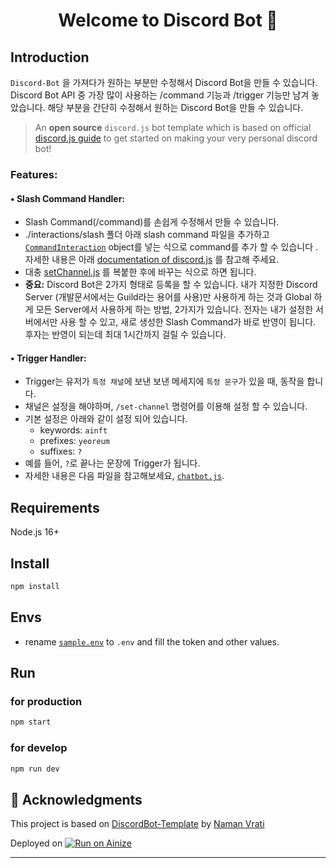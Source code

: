 <h1 align="center">Welcome to Discord Bot 👋</h1>

## Introduction

`Discord-Bot` 을 가져다가 원하는 부분만 수정해서 Discord Bot을 만들 수 있습니다. Discord Bot API 중 가장 많이 사용하는 /command 기능과 /trigger 기능만 남겨 놓았습니다. 해당 부분을 간단히 수정해서 원하는 Discord Bot을 만들 수 있습니다.

> An **open source** `discord.js` bot template which is based on official [discord.js guide](https://discordjs.guide/) to get started on making your very personal discord bot!

### Features:

#### • **Slash Command Handler:**

- Slash Command(/command)를 손쉽게 수정해서 만들 수 있습니다.
- ./interactions/slash 폴더 아래 slash command 파일을 추가하고 [`CommandInteraction`](https://discord.js.org/#/docs/main/stable/class/CommandInteraction) object를 넣는 식으로 command를 추가 할 수 있습니다 . 자세한 내용은 아래 [documentation of discord.js](https://discord.js.org/#/docs/main/stable/class/CommandInteraction) 를 참고해 주세요.
- 대충 [setChannel.js](https://github.com/Laeyoung/discord-bot/blob/master/interactions/slash/setChannel.js) 를 복붙한 후에 바꾸는 식으로 하면 됩니다.  
- **중요:** Discord Bot은 2가지 형태로 등록을 할 수 있습니다. 내가 지정한 Discord Server (개발문서에서는 Guild라는 용어를 사용)만 사용하게 하는 것과 Global 하게 모든 Server에서 사용하게 하는 방법, 2가지가 있습니다. 전자는 내가 설정한 서버에서만 사용 할 수 있고, 새로 생성한 Slash Command가 바로 반영이 됩니다. 후자는 반영이 되는데 최대 1시간까지 걸릴 수 있습니다.

#### • **Trigger Handler:**

- Trigger는 유저가 `특정 채널`에 보낸 보낸 메세지에 `특정 문구`가 있을 때, 동작을 합니다.
- 채널은 설정을 해야하며, `/set-channel` 명령어를 이용해 설정 할 수 있습니다.
- 기본 설정은 아래와 같이 설정 되어 있습니다.
  - keywords: `ainft`
  - prefixes: `yeoreum`
  - suffixes: `?`
- 예를 들어, `?`로 끝나는 문장에 Trigger가 됩니다.
- 자세한 내용은 다음 파일을 참고해보세요, [`chatbot.js`](https://github.com/Laeyoung/discord-bot/blob/master/triggers/chatbot.js).

## Requirements

Node.js 16+

## Install

```sh
npm install
```

## Envs

- rename [`sample.env`](https://github.com/NamVr/DiscordBot-Template/blob/master/sample.env) to `.env` and fill the token and other values.

## Run

### for production
```sh
npm start
```

### for develop
```sh
npm run dev
```


## 📝 Acknowledgments

This project is based on [DiscordBot-Template](https://github.com/NamVr/DiscordBot-Template) by [Naman Vrati](https://github.com/NamVr)

Deployed on [![Run on Ainize](https://ainize.ai/images/run_on_ainize_button.svg)](https://ainize.web.app/redirect?git_repo=https://github.com/Laeyoung/discord-bot-for-yeoreum)

---
